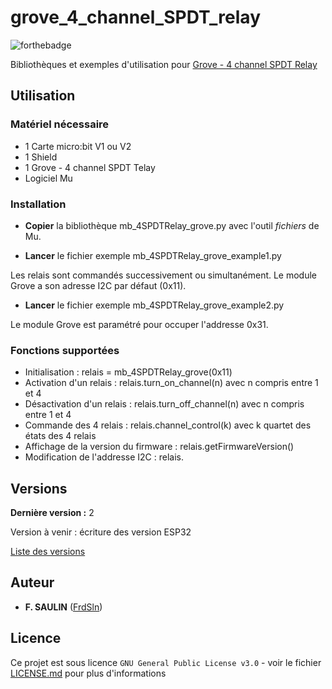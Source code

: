 # grove_4_channel_SPDT_relay

![forthebadge](https://forthebadge.com/images/badges/made-with-python.svg)

Bibliothèques et exemples d'utilisation pour [Grove - 4 channel SPDT Relay](https://wiki.seeedstudio.com/Grove-4-Channel_SPDT_Relay/)

## Utilisation

### Matériel nécessaire

- 1 Carte micro:bit V1 ou V2
- 1 Shield
- 1 Grove - 4 channel SPDT Telay
- Logiciel Mu

### Installation

- **Copier** la bibliothèque mb_4SPDTRelay_grove.py avec l'outil _fichiers_ de Mu.

- **Lancer** le fichier exemple mb_4SPDTRelay_grove_example1.py

Les relais sont commandés successivement ou simultanément. Le module Grove a son adresse I2C par défaut (0x11).

- **Lancer** le fichier exemple mb_4SPDTRelay_grove_example2.py

Le module Grove est paramétré pour occuper l'addresse 0x31.

### Fonctions supportées

- Initialisation : relais = mb_4SPDTRelay_grove(0x11)
- Activation d'un relais : relais.turn_on_channel(n) avec n compris entre 1 et 4
- Désactivation d'un relais : relais.turn_off_channel(n) avec n compris entre 1 et 4
- Commande des 4 relais : relais.channel_control(k) avec k quartet des états des 4 relais
- Affichage de la version du firmware : relais.getFirmwareVersion()
- Modification de l'addresse I2C : relais.

## Versions

**Dernière version :** 2

Version à venir : écriture des version ESP32

[Liste des versions](https://github.com/FrdSln/grove_4_channel_SPDT_relay/tags)

## Auteur

* **F. SAULIN** ([FrdSln](https://github.com/FrdSln))

## Licence

Ce projet est sous licence ``GNU General Public License v3.0`` - voir le fichier [LICENSE.md](LICENSE.md) pour plus d'informations

